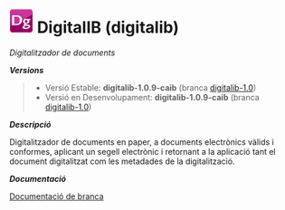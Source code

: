 # ![Logo](https://github.com/GovernIB/maven/blob/binaris/digitalib/logo.png)  DigitalIB (digitalib)
 *Digitalitzador de documents*
 
 ***Versions***

> - Versió Estable: __digitalib-1.0.9-caib__ (branca [digitalib-1.0](../../tree/digitalib-1.0))
> - Versió en Desenvolupament: __digitalib-1.0.9-caib__ (branca [digitalib-1.0](../../tree/digitalib-1.0))


***Descripció***

Digitalitzador de documents en paper, a documents electrònics vàlids i conformes, aplicant un segell electrònic i retornant a la aplicació tant el document digitalitzat com les metadades de la digitalització.

***Documentació***

[Documentació de branca](../../tree/digitalib-1.0/README.md#documentaci%C3%B3)
